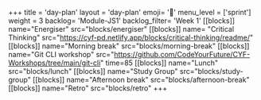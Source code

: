 +++
title = 'day-plan'
layout = 'day-plan'
emoji= '📝'
menu_level = ['sprint']
weight = 3
backlog= 'Module-JS1'
backlog_filter= 'Week 1'
[[blocks]]
name="Energiser"
src="blocks/energiser"
[[blocks]]
name= "Critical Thinking"
src="https://cyf-pd.netlify.app/blocks/critical-thinking/readme/"
[[blocks]]
name="Morning break"
src="blocks/morning-break"
[[blocks]]
name="Git CLI workshop"
src="https://github.com/CodeYourFuture/CYF-Workshops/tree/main/git-cli"
time=85
[[blocks]]
name="Lunch"
src="blocks/lunch"
[[blocks]]
name="Study Group"
src="blocks/study-group"
[[blocks]]
name="Afternoon break"
src="blocks/afternoon-break"
[[blocks]]
name="Retro"
src="blocks/retro"
+++
